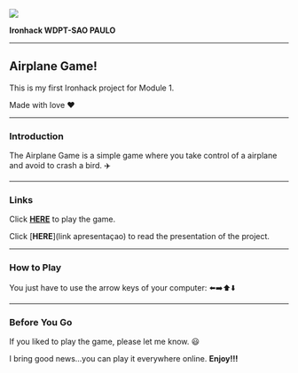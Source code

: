 ![](https://i.imgur.com/1QgrNNw.png)

**Ironhack WDPT-SAO PAULO**

---
## **Airplane Game!**
This is my first Ironhack project for Module 1.

Made with love :heart:

---
### **Introduction**
The Airplane Game is a simple game where you take control of a airplane and avoid to crash a bird. :airplane:

---
### **Links**
Click [**HERE**](https://natalianossack.github.io/airplane-game-project/) to play the game.

Click [**HERE**](link apresentaçao) to read the presentation of the project.

---
### **How to Play**
You just have to use the arrow keys of your computer: :arrow_left::arrow_right::arrow_up::arrow_down:

---
### **Before You Go**
If you liked to play the game, please let me know. :smiley:

I bring good news...you can play it everywhere online. **Enjoy!!!** 